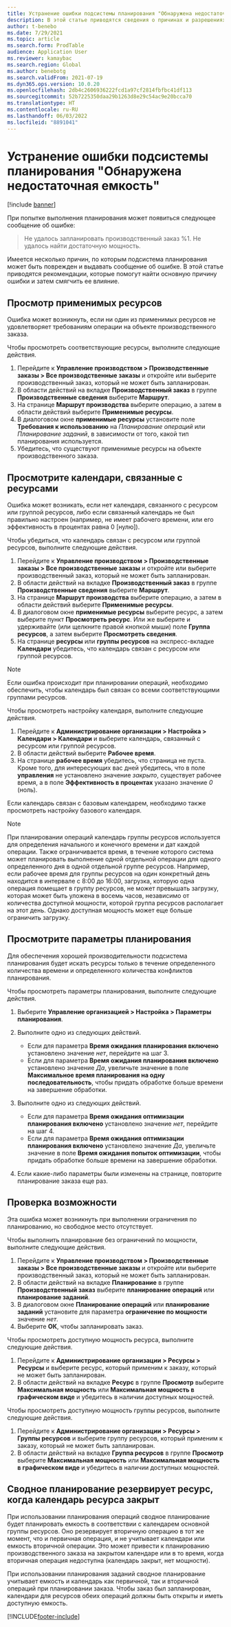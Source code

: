 ```yaml
---
title: Устранение ошибки подсистемы планирования "Обнаружена недостаточная емкость" и конечной емкости
description: В этой статье приводятся сведения о причинах и разрешениях для 'Не удалось запланировать производственный заказ %1. Ошибка подсистемы планирования "Обнаружена недостаточная емкость".
author: t-benebo
ms.date: 7/29/2021
ms.topic: article
ms.search.form: ProdTable
audience: Application User
ms.reviewer: kamaybac
ms.search.region: Global
ms.author: benebotg
ms.search.validFrom: 2021-07-19
ms.dyn365.ops.version: 10.0.20
ms.openlocfilehash: 2db4c2606936222fcd1a97cf2814fbfbc41df113
ms.sourcegitcommit: 52b7225350daa29b1263d8e29c54ac9e20bcca70
ms.translationtype: HT
ms.contentlocale: ru-RU
ms.lasthandoff: 06/03/2022
ms.locfileid: "8891041"
---
```

# <a name="fix-the-not-enough-capacity-could-be-found-scheduling-engine-error"></a>Устранение ошибки подсистемы планирования "Обнаружена недостаточная емкость"

[!include [banner](../includes/banner.md)]

При попытке выполнения планирования может появиться следующее сообщение об ошибке:

> Не удалось запланировать производственный заказ %1. Не удалось найти достаточную мощность.

Имеется несколько причин, по которым подсистема планирования может быть поврежден и выдавать сообщение об ошибке. В этой статье приводятся рекомендации, которые помогут найти основную причину ошибки и затем смягчить ее влияние.

## <a name="review-the-applicable-resources"></a>Просмотр применимых ресурсов

Ошибка может возникнуть, если ни один из применимых ресурсов не удовлетворяет требованиям операции на объекте производственного заказа.

Чтобы просмотреть соответствующие ресурсы, выполните следующие действия.

1. Перейдите к **Управление производством \> Производственные заказы \> Все производственные заказы** и откройте или выберите производственный заказ, который не может быть запланирован.
1. В области действий на вкладке **Производственный заказ** в группе **Производственные сведения** выберите **Маршрут**.
1. На странице **Маршрут производства** выберите операцию, а затем в области действий выберите **Применимые ресурсы**.
1. В диалоговом окне **применимые ресурсы** установите поле **Требования к использованию** на *Планирование операций* или *Планирование заданий*, в зависимости от того, какой тип планирования используется.
1. Убедитесь, что существуют применимые ресурсы на объекте производственного заказа.

## <a name="review-the-calendars-that-are-associated-with-resources"></a>Просмотрите календари, связанные с ресурсами

Ошибка может возникать, если нет календаря, связанного с ресурсом или группой ресурсов, либо если связанный календарь не был правильно настроен (например, не имеет рабочего времени, или его эффективность в процентах равна 0 \[нулю\]).

Чтобы убедиться, что календарь связан с ресурсом или группой ресурсов, выполните следующие действия.

1. Перейдите к **Управление производством \> Производственные заказы \> Все производственные заказы** и откройте или выберите производственный заказ, который не может быть запланирован.
1. В области действий на вкладке **Производственный заказ** в группе **Производственные сведения** выберите **Маршрут**.
1. На странице **Маршрут производства** выберите операцию, а затем в области действий выберите **Применимые ресурсы**.
1. В диалоговом окне **применимые ресурсы** выберите ресурс, а затем выберите пункт **Просмотреть ресурс**. Или же выберите и удерживайте (или щелкните правой кнопкой мыши) поле **Группа ресурсов**, а затем выберите **Просмотреть сведения**.
1. На странице **ресурсы** или **группы ресурсов** на экспресс-вкладке **Календари** убедитесь, что календарь связан с ресурсом или группой ресурсов.

> [!NOTE]
> Если ошибка происходит при планировании операций, необходимо обеспечить, чтобы календарь был связан со всеми соответствующими группами ресурсов.

Чтобы просмотреть настройку календаря, выполните следующие действия.

1. Перейдите к **Администрирование организации \> Настройка \> Календари \> Календари** и выберите календарь, связанный с ресурсом или группой ресурсов.
1. В области действий выберите **Рабочее время**.
1. На странице **рабочее время** убедитесь, что страница не пуста. Кроме того, для интересующих вас дней убедитесь, что в поле **управления** не установлено значение *закрыто*, существует рабочее время, а в поле **Эффективность в процентах** указано значение *0* (ноль).

Если календарь связан с базовым календарем, необходимо также просмотреть настройку базового календаря.

> [!NOTE]
> При планировании операций календарь группы ресурсов используется для определения начального и конечного времени и дат каждой операции. Также ограничивается время, в течение которого система может планировать выполнение одной отдельной операции для одного определенного дня в одной отдельной группе ресурсов. Например, если рабочее время для группы ресурсов на один конкретный день находится в интервале с 8:00 до 16:00, загрузка, которую одна операция помещает в группу ресурсов, не может превышать загрузку, которая может быть уложена в восемь часов, независимо от количества доступной мощности, которой группа ресурсов располагает на этот день. Однако доступная мощность может еще больше ограничить загрузку.

## <a name="review-the-scheduling-parameters"></a>Просмотрите параметры планирования

Для обеспечения хорошей производительности подсистема планирования будет искать ресурсы только в течение определенного количества времени и определенного количества конфликтов планирования.

Чтобы просмотреть параметры планирования, выполните следующие действия.

1. Выберите **Управление организацией \> Настройка \> Параметры планирования**.
1. Выполните одно из следующих действий.

    - Если для параметра **Время ожидания планирования включено** установлено значение *нет*, перейдите на шаг 3.
    - Если для параметра **Время ожидания планирования включено** установлено значение *Да*, увеличьте значение в поле **Максимальное время планирования на одну последовательность**, чтобы придать обработке больше времени на завершение обработки.

1. Выполните одно из следующих действий.

    - Если для параметра **Время ожидания оптимизации планирования включено** установлено значение *нет*, перейдите на шаг 4.
    - Если для параметра **Время ожидания оптимизации планирования включено** установлено значение *Да*, увеличьте значение в поле **Время ожидания попыток оптимизации**, чтобы придать обработке больше времени на завершение обработки.

1. Если какие-либо параметры были изменены на странице, повторите планирование заказа еще раз.

## <a name="review-capacity"></a>Проверка возможности

Эта ошибка может возникнуть при выполнении ограничения по планированию, но свободное место отсутствует.

Чтобы выполнить планирование без ограничений по мощности, выполните следующие действия.

1. Перейдите к **Управление производством \> Производственные заказы \> Все производственные заказы** и откройте или выберите производственный заказ, который не может быть запланирован.
1. В области действий на вкладке **Планирование** в группе **Производственный заказ** выберите **планирование операций** или **планирование заданий**.
1. В диалоговом окне **Планирование операций** или **планирование заданий** установите для параметра **ограничение по мощности** значение *нет*.
1. Выберите **ОК**, чтобы запланировать заказ.

Чтобы просмотреть доступную мощность ресурса, выполните следующие действия.

1. Перейдите к **Администрирование организации \> Ресурсы \> Ресурсы** и выберите ресурс, который применим к заказу, который не может быть запланирован.
1. В области действий на вкладке **Ресурс** в группе **Просмотр** выберите **Максимальная мощность** или **Максимальная мощность в графическом виде** и убедитесь в наличии доступных мощностей.

Чтобы просмотреть доступную мощность группы ресурсов, выполните следующие действия.

1. Перейдите к **Администрирование организации \> Ресурсы \> Группы ресурсов** и выберите группу ресурсов, который применим к заказу, который не может быть запланирован.
1. В области действий на вкладке **Группа ресурсов** в группе **Просмотр** выберите **Максимальная мощность** или **Максимальная мощность в графическом виде** и убедитесь в наличии доступных мощностей.

## <a name="master-planning-books-a-resource-when-the-resource-calendar-is-closed"></a>Сводное планирование резервирует ресурс, когда календарь ресурса закрыт

При использовании планирования операций сводное планирование будет планировать емкость в соответствии с календарем основной группы ресурсов. Оно резервирует вторичную операцию в тот же момент, что и первичная операция, и не учитывает календари или емкость вторичной операции. Это может привести к планированию производственного заказа на закрытом календаре или в то время, когда вторичная операция недоступна (календарь закрыт, нет мощности).

При использовании планирования заданий сводное планирование учитывает емкость и календарь как первичной, так и вторичной операций при планировании заказа. Чтобы заказ был запланирован, календари для ресурсов обеих операций должны быть открыты и иметь доступную емкость.

[!INCLUDE[footer-include](../../includes/footer-banner.md)]
